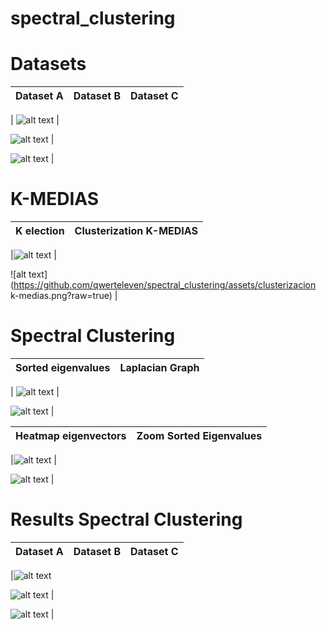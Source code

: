 # spectral_clustering
 
 
# Datasets

|Dataset A|Dataset B|Dataset C|
|---------|---------|---------|
 
| ![alt text](https://github.com/qwerteleven/spectral_clustering/assets/dataset_A.png?raw=true) |
 
![alt text](https://github.com/qwerteleven/spectral_clustering/assets/dataset_B.png?raw=true) |
 
![alt text](https://github.com/qwerteleven/spectral_clustering/assets/dataset_C.png.png?raw=true) |



# K-MEDIAS

 
|K election|Clusterization K-MEDIAS|
|----------|-----------------------|

|![alt text](https://github.com/qwerteleven/spectral_clustering/assets/k-medias_k-inertia.png?raw=true) |
 
![alt text](https://github.com/qwerteleven/spectral_clustering/assets/clusterizacion k-medias.png?raw=true) |
 



# Spectral Clustering

|Sorted eigenvalues|Laplacian Graph|
|------------------|---------------|

| ![alt text](https://github.com/qwerteleven/spectral_clustering/assets/autovalores-autovectores-lapaciano.png?raw=true) |
 
![alt text](https://github.com/qwerteleven/spectral_clustering/assets/Grafo-laplaciano.png?raw=true) |
 


|Heatmap eigenvectors|Zoom Sorted Eigenvalues|
|--------------------|-----------------------|
 
|![alt text](https://github.com/qwerteleven/spectral_clustering/assets/mapa_calor_autovectores_laplaciano.png?raw=true) |
 
![alt text](https://github.com/qwerteleven/spectral_clustering/assets/zoom-autovalores.png?raw=true) |


# Results Spectral Clustering

 
|Dataset A|Dataset B|Dataset C|
|---------|---------|---------|

 
|![alt text](https://github.com/qwerteleven/spectral_clustering/assets/clasificacion_SC_dataset_A.png?raw=true) 
 
![alt text](https://github.com/qwerteleven/spectral_clustering/assets/clasificacion_SC_dataset_B.png?raw=true) |
 
![alt text](https://github.com/qwerteleven/spectral_clustering/assets/clasificacion_SC_dataset_C.png?raw=true) |
 

